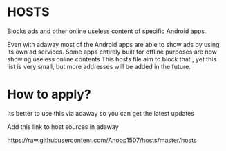 # HOSTS
Blocks ads and other online useless content of specific Android apps.

Even with adaway most of the Android apps are able to show ads by using its own ad services.
Some apps entirely built for offline purposes are now showing useless online contents
This hosts file aim to block that , yet this list is very small, but  more addresses  will be added in the future.

# How to apply?

Its better to use this via adaway so you can get the latest updates

Add this link to host sources in adaway 

 https://raw.githubusercontent.com/Anoop1507/hosts/master/hosts
 
